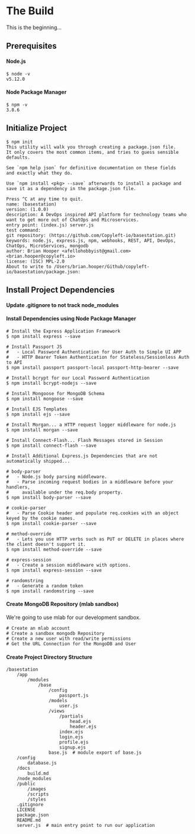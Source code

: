 # The Build
This is the beginning...

## Prerequisites

#### Node.js

    $ node -v
    v5.12.0

#### Node Package Manager

    $ npm -v
    3.8.6


## Initialize Project

    $ npm init
    This utility will walk you through creating a package.json file.
    It only covers the most common items, and tries to guess sensible defaults.

    See `npm help json` for definitive documentation on these fields
    and exactly what they do.

    Use `npm install <pkg> --save` afterwards to install a package and
    save it as a dependency in the package.json file.

    Press ^C at any time to quit.
    name: (basestation)
    version: (1.0.0)
    description: A DevOps inspired API platform for technology teams who want to get more out of ChatOps and Microservices.
    entry point: (index.js) server.js
    test command:
    git repository: (https://github.com/Copyleft-io/basestation.git)
    keywords: node.js, express.js, npm, webhooks, REST, API, DevOps, ChatOps, MicroServices, mongodb
    author: Brian Hooper <afellohobbyist@gmail.com> <brian.hooper@copyleft.io>
    license: (ISC) MPL-2.0
    About to write to /Users/brian.hooper/Github/copyleft-io/basestation/package.json:


## Install Project Dependencies

#### Update .gitignore to not track node_modules

#### Install Dependencies using Node Package Manager

    # Install the Express Application Framework
    $ npm install express --save

    # Install Passport JS
    #   - Local Password Authentication for User Auth to Simple UI APP
    #   - HTTP Bearer Token Authentication for Stateless/Sessionless Auth to API
    $ npm install passport passport-local passport-http-bearer --save

    # Install bcrypt for our Local Password Authentication
    $ npm install bcrypt-nodejs --save

    # Install Mongoose for MongoDB Schema
    $ npm install mongoose --save

    # Install EJS Templates
    $ npm install ejs --save

    # Install Morgan... a HTTP request logger middleware for node.js
    $ npm install morgan --save

    # Install Connect-Flash... Flash Messages stored in Session
    $ npm install connect-flash --save

    # Install Additional Express.js Dependencies that are not automatically shipped...

    # body-parser
    #   - Node.js body parsing middleware.
    #   - Parse incoming request bodies in a middleware before your handlers,
    #     available under the req.body property.
    $ npm install body-parser --save

    # cookie-parser
    #   - Parse Cookie header and populate req.cookies with an object keyed by the cookie names.
    $ npm install cookie-parser --save

    # method-override
    #   - Lets you use HTTP verbs such as PUT or DELETE in places where the client doesn't support it.
    $ npm install method-override --save

    # express-session
    #   - Create a session middleware with options.
    $ npm install express-session --save

    # randomstring
    #   - Generate a random token
    $ npm install randomstring --save


#### Create MongoDB Repository (mlab sandbox)
We're going to use mlab for our development sandbox.

    # Create an mlab account
    # Create a sandbox mongodb Repository
    # Create a new user with read/write permissions
    # Get the URL Connection for the MongoDB and User


#### Create Project Directory Structure

    /basestation
        /app
            /modules
                /base
                    /config
                        passport.js
                    /models
                        user.js
                    /views
                        /partials
                            head.ejs
                            header.ejs
                        index.ejs
                        login.ejs
                        profile.ejs
                        signup.ejs
                    base.js  # module export of base.js
        /config
            database.js
        /docs
            build.md
        /node_modules
        /public
            /images
            /scripts
            /styles
        .gitignore
        LICENSE
        package.json
        README.md
        server.js  # main entry point to run our application
